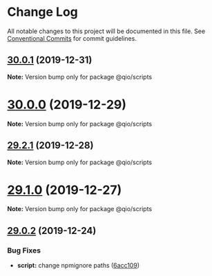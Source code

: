 # Change Log

All notable changes to this project will be documented in this file.
See [Conventional Commits](https://conventionalcommits.org) for commit guidelines.

## [30.0.1](https://github.com/tusharmath/qio/compare/v30.0.0...v30.0.1) (2019-12-31)

**Note:** Version bump only for package @qio/scripts





# [30.0.0](https://github.com/tusharmath/qio/compare/v29.2.1...v30.0.0) (2019-12-29)

**Note:** Version bump only for package @qio/scripts





## [29.2.1](https://github.com/tusharmath/qio/compare/v29.2.0...v29.2.1) (2019-12-28)

**Note:** Version bump only for package @qio/scripts





# [29.1.0](https://github.com/tusharmath/qio/compare/v29.0.5...v29.1.0) (2019-12-27)

**Note:** Version bump only for package @qio/scripts





## [29.0.2](https://github.com/tusharmath/qio/compare/v29.0.1...v29.0.2) (2019-12-24)


### Bug Fixes

* **script:** change npmignore paths ([6acc109](https://github.com/tusharmath/qio/commit/6acc109cb3d36d719648b072ac586b8a5c89248d))
